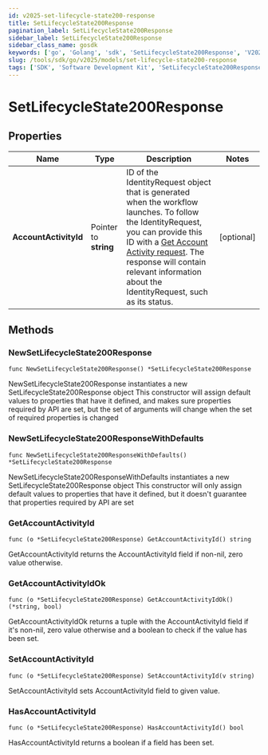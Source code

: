 ```yaml
---
id: v2025-set-lifecycle-state200-response
title: SetLifecycleState200Response
pagination_label: SetLifecycleState200Response
sidebar_label: SetLifecycleState200Response
sidebar_class_name: gosdk
keywords: ['go', 'Golang', 'sdk', 'SetLifecycleState200Response', 'V2025SetLifecycleState200Response'] 
slug: /tools/sdk/go/v2025/models/set-lifecycle-state200-response
tags: ['SDK', 'Software Development Kit', 'SetLifecycleState200Response', 'V2025SetLifecycleState200Response']
---
```


# SetLifecycleState200Response

## Properties

Name | Type | Description | Notes
------------ | ------------- | ------------- | -------------
**AccountActivityId** | Pointer to **string** | ID of the IdentityRequest object that is generated when the workflow launches. To follow the IdentityRequest, you can provide this ID with a [Get Account Activity request](https://developer.sailpoint.com/docs/api/v3/get-account-activity/). The response will contain relevant information about the IdentityRequest, such as its status. | [optional] 

## Methods

### NewSetLifecycleState200Response

`func NewSetLifecycleState200Response() *SetLifecycleState200Response`

NewSetLifecycleState200Response instantiates a new SetLifecycleState200Response object
This constructor will assign default values to properties that have it defined,
and makes sure properties required by API are set, but the set of arguments
will change when the set of required properties is changed

### NewSetLifecycleState200ResponseWithDefaults

`func NewSetLifecycleState200ResponseWithDefaults() *SetLifecycleState200Response`

NewSetLifecycleState200ResponseWithDefaults instantiates a new SetLifecycleState200Response object
This constructor will only assign default values to properties that have it defined,
but it doesn't guarantee that properties required by API are set

### GetAccountActivityId

`func (o *SetLifecycleState200Response) GetAccountActivityId() string`

GetAccountActivityId returns the AccountActivityId field if non-nil, zero value otherwise.

### GetAccountActivityIdOk

`func (o *SetLifecycleState200Response) GetAccountActivityIdOk() (*string, bool)`

GetAccountActivityIdOk returns a tuple with the AccountActivityId field if it's non-nil, zero value otherwise
and a boolean to check if the value has been set.

### SetAccountActivityId

`func (o *SetLifecycleState200Response) SetAccountActivityId(v string)`

SetAccountActivityId sets AccountActivityId field to given value.

### HasAccountActivityId

`func (o *SetLifecycleState200Response) HasAccountActivityId() bool`

HasAccountActivityId returns a boolean if a field has been set.


